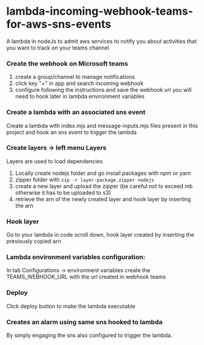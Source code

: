 # lambda-incoming-webhook-teams-for-aws-sns-events
A lambda in nodeJs to admit aws services to notify you about activities that you want to track on your teams channel

### Create the webhook on Microsoft teams
1. create a group/channel to manage notifications
2. click key "+" in app and search incoming webhook
3. configure following the instructions and save the webhook url you will need to hook later in lambda environment variables

### Create a lambda with an associated sns event 
Create a lambda with index.mjs and message-inputs.mjs files present in this project and hook an sns event to trigger the lambda

### Create layers -> left menu Layers
Layers are used to load dependencies
1. Locally create nodejs folder and go install packages with npm or yarn
2. zipper folder with `zip -r layer-package.zipper nodejs`
3. create a new layer and upload the zipper (be careful not to exceed mb otherwise it has to be uploaded to s3)
4. retrieve the arn of the newly created layer and hook layer by inserting the arn

### Hook layer
Go to your lambda in code scroll down, hook layer created by inserting the previously copied arn

### Lambda environment variables configuration:
In tab Configurations -> environment variables create the TEAMS_WEBHOOK_URL with the url created in webhook teams

### Deploy
Click deploy button to make the lambda executable

### Creates an alarm using same sns hooked to lambda
By simply engaging the sns also configured to trigger the lambda.

